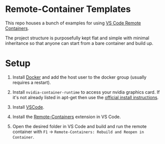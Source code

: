 # Remote-Container Templates

This repo houses a bunch of examples for using [VS Code Remote Containers](https://code.visualstudio.com/docs/remote/containers).

The project structure is purposefully kept flat  and simple with minimal inheritance so that anyone can start from a bare container and build up.

# Setup

1. Install [Docker](https://docs.docker.com/get-docker/) and add the host user to the docker group (usually requires a restart).

1. Install `nvidia-container-runtime` to access your nvidia graphics card. If it's not already listed in apt-get then use the [official install instructions](https://docs.nvidia.com/datacenter/cloud-native/container-toolkit/install-guide.html).

1. Install [VSCode](https://code.visualstudio.com/).

1. Install the [Remote-Containers](https://code.visualstudio.com/docs/remote/containers) extension in VS Code.

1. Open the desired folder in VS Code and build and run the remote container with `F1` -> `Remote-Containers: Rebuild and Reopen in Container`.